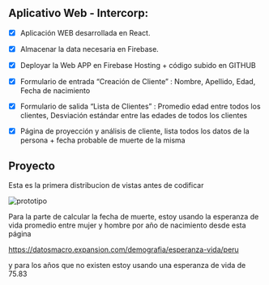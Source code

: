 ## Aplicativo Web - Intercorp:

- [X] Aplicación WEB desarrollada en React.

- [X] Almacenar la data necesaria en Firebase.

- [X] Deployar la Web APP en Firebase Hosting + código subido en GITHUB

- [X] Formulario de entrada “Creación de Cliente” : Nombre, Apellido, Edad, Fecha de nacimiento

- [X] Formulario de salida “Lista de Clientes” : Promedio edad entre todos los clientes, Desviación estándar entre las edades de todos los clientes

- [X] Página de proyección y análisis de cliente, lista todos los datos de la persona + fecha probable de muerte de la misma

## Proyecto

Esta es la primera distribucion de vistas antes de codificar

![prototipo](https://fotos.subefotos.com/619d516616485e39e071a8a52541788fo.png)

Para la parte de calcular la fecha de muerte, estoy usando la esperanza de vida promedio entre mujer y hombre por año de nacimiento desde esta página

https://datosmacro.expansion.com/demografia/esperanza-vida/peru

y para los años que no existen estoy usando una esperanza de vida de 75.83


